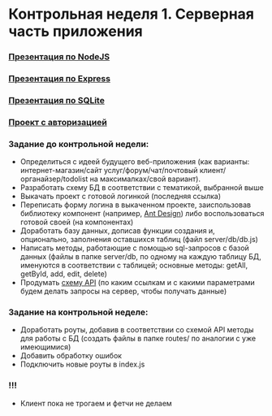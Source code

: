 # Контрольная неделя 1. Серверная часть приложения

### [Презентация по NodeJS](https://dmitryweiner.github.io/web-lectures/Basic%20-%20Nodejs.html)

### [Презентация по Express](https://dmitryweiner.github.io/web-lectures/Express.html)

### [Презентация по SQLite](https://dmitryweiner.github.io/web-lectures/SQLite.html)

### [Проект с авторизацией](https://github.com/dmitryweiner/express-auth-example/tree/333f5400062315490e7470340d152ea3a671556a)

### Задание до контрольной недели:

* Определиться с идеей будущего веб-приложения (как варианты: интернет-магазин/сайт услуг/форум/чат/почтовый клиент/органайзер/todolist на максималках/свой вариант).
* Разработать схему БД в соответствии с тематикой, выбранной выше
* Выкачать проект с готовой логинкой (последняя ссылка)
* Переписать форму логина в выкаченном проекте, заиспользовав библиотеку компонент (например, [Ant Design](https://ant.design/components/overview/)) либо воспользоваться готовой своей (на компонентах)
* Доработать базу данных, дописав функции создания и, опционально, заполнения оставшихся таблиц (файл server/db/db.js)
* Написать методы, работающие с помощью sql-запросов с базой данных (файлы в папке server/db, по одному на каждую таблицу БД, именуются в соответствии с таблицей; основные методы: getAll, getById, add, edit, delete)
* Продумать [схему API](https://dmitryweiner.github.io/web-lectures/Express.html#/19) (по каким ссылкам и с какими параметрами будем делать запросы на сервер, чтобы получать данные)

### Задание на контрольной неделе:

* Доработать роуты, добавив в соответствии со схемой API методы для работы с БД (создать файлы в папке routes/ по аналогии с уже имеющимися)
* Добавить обработку ошибок
* Подключить новые роуты в index.js

### !!!  
* Клиент пока не трогаем и фетчи не делаем
